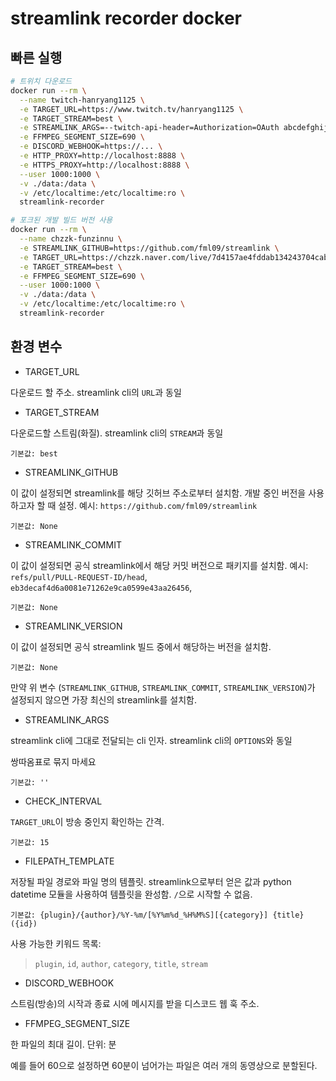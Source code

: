 # streamlink recorder docker

## 빠른 실행

```bash
# 트위치 다운로드
docker run --rm \
  --name twitch-hanryang1125 \
  -e TARGET_URL=https://www.twitch.tv/hanryang1125 \
  -e TARGET_STREAM=best \
  -e STREAMLINK_ARGS=--twitch-api-header=Authorization=OAuth abcdefghijklmnopqrstuvwxyz0123 \
  -e FFMPEG_SEGMENT_SIZE=690 \
  -e DISCORD_WEBHOOK=https://... \
  -e HTTP_PROXY=http://localhost:8888 \
  -e HTTPS_PROXY=http://localhost:8888 \
  --user 1000:1000 \
  -v ./data:/data \
  -v /etc/localtime:/etc/localtime:ro \
  streamlink-recorder
```

```bash
# 포크된 개발 빌드 버전 사용
docker run --rm \
  --name chzzk-funzinnu \
  -e STREAMLINK_GITHUB=https://github.com/fml09/streamlink \
  -e TARGET_URL=https://chzzk.naver.com/live/7d4157ae4fddab134243704cab847f23 \
  -e TARGET_STREAM=best \
  -e FFMPEG_SEGMENT_SIZE=690 \
  --user 1000:1000 \
  -v ./data:/data \
  -v /etc/localtime:/etc/localtime:ro \
  streamlink-recorder
```

## 환경 변수

- TARGET_URL

다운로드 할 주소. streamlink cli의 `URL`과 동일

- TARGET_STREAM

다운로드할 스트림(화질). streamlink cli의 `STREAM`과 동일

`기본값: best`

- STREAMLINK_GITHUB

이 값이 설정되면 streamlink를 해당 깃허브 주소로부터 설치함. 개발 중인 버전을 사용하고자 할 때 설정. 예시: `https://github.com/fml09/streamlink`

`기본값: None`

- STREAMLINK_COMMIT

이 값이 설정되면 공식 streamlink에서 해당 커밋 버전으로 패키지를 설치함. 예시: `refs/pull/PULL-REQUEST-ID/head`, `eb3decaf4d6a0081e71262e9ca0599e43aa26456`,

`기본값: None`

- STREAMLINK_VERSION

이 값이 설정되면 공식 streamlink 빌드 중에서 해당하는 버전을 설치함.

`기본값: None`

만약 위 변수 (`STREAMLINK_GITHUB`, `STREAMLINK_COMMIT`, `STREAMLINK_VERSION`)가 설정되지 않으면 가장 최신의 streamlink를 설치함.

- STREAMLINK_ARGS

streamlink cli에 그대로 전달되는 cli 인자. streamlink cli의 `OPTIONS`와 동일

쌍따옴표로 묶지 마세요

`기본값: ''`

- CHECK_INTERVAL

`TARGET_URL`이 방송 중인지 확인하는 간격.

`기본값: 15`

- FILEPATH_TEMPLATE

저장될 파일 경로와 파일 명의 템플릿. streamlink으로부터 얻은 값과 python datetime 모듈을 사용하여 템플릿을 완성함. `/`으로 시작할 수 없음.

`기본값: {plugin}/{author}/%Y-%m/[%Y%m%d_%H%M%S][{category}] {title} ({id})`

사용 가능한 키워드 목록:

> `plugin`, `id`, `author`, `category`, `title`, `stream`

- DISCORD_WEBHOOK

스트림(방송)의 시작과 종료 시에 메시지를 받을 디스코드 웹 훅 주소.

- FFMPEG_SEGMENT_SIZE

한 파일의 최대 길이. 단위: 분

예를 들어 60으로 설정하면 60분이 넘어가는 파일은 여러 개의 동영상으로 분할된다.
